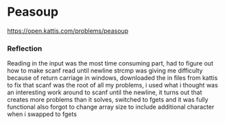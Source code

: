 # Peasoup
https://open.kattis.com/problems/peasoup

### Reflection
Reading in the input was the most time consuming part, had to figure out how to make scanf read until newline
strcmp was giving me difficulty because of return carriage in windows, downloaded the in files from kattis to fix that
scanf was the root of all my problems, i used what i thought was an interesting work around to scanf until the newline, it turns out that creates more problems than it solves, switched to fgets and it was fully functional
also forgot to change array size to include additional character when i swapped to fgets
